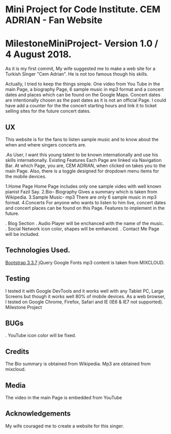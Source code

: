 # Mini Project for Code Institute. CEM ADRIAN - Fan Website
# MilestoneMiniProject- Version 1.0 / 4 August 2018.
As it is my first commit, My wife suggested me to make a web site for a Turkish Singer "Cem Adrian". He is not too famous though his skills.

Actually, I tried to keep the things simple. One video from You Tube in the main Page, a biography Page, 6 sample music in mp3 format and a concert dates and places which can be found on the Google Maps.
Concert dates are intentionally chosen as the past dates as it is not an official Page.
I could have add a counter for the the concert starting hours and link it to ticket selling sites for the future concert dates.

## UX
This website is for the fans to listen sample music and to know about the when and where singers concerts are.

.As User, I want this young talent to be known internationally and use his skills internationally.
Existing Features
Each Page are linked via Navigation Bar. At which Page, you are, CEM ADRIAN, when clicked on takes you to the main Page. Also, there is a toggle designed for dropdown menu items for the mobile devices.

1.Home Page
Home Page includes only one sample video with well known pianist Fazil Say.
2.Bio- Biography
Gives a summary which is taken from Wikipedia.
3.Sample Music- mp3
There are only 6 sample music in mp3 format.
4.Concerts
For anyone who wants to listen to him live, concert dates and concert places can be found on this Page.
Features to implement in the future.

. Blog Section . Audio Player will be enchanced with the name of the music. . Social Network icon color, shapes will be emhanced. . Contact Me Page will be included.

## Technologies Used.
[Bootstrap 3.3.7](https://getbootstrap.com/docs/3.3/getting-started/)
jQuery
Google Fonts
mp3 content is taken from MIXCLOUD.

## Testing
I tested it with Google DevTools and it works well with any Tablet PC, Large Screens but though it works well 80% of mobile devices.
As a web browser, I tested on Google Chrome, Firefox, Safari and IE (IE6 & IE7 not supported).
Milestone Project

## BUGs
. YouTube icon color will be fixed.

## Credits
The Bio summary is obtained from Wikipedia.
Mp3 are obtained from mixcloud.

## Media
The video in the main Page is embedded from YouTube

## Acknowledgements
My wife couraged me to create a website for this singer.

